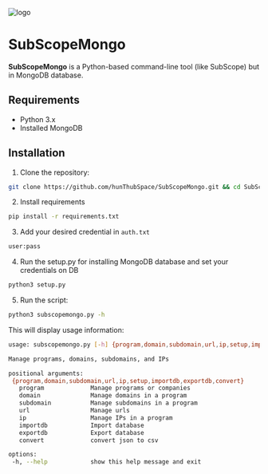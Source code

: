 ![logo](https://github.com/user-attachments/assets/e86d2d32-d7f5-498c-bc8d-4e3a8b2d53c7)

# SubScopeMongo

**SubScopeMongo** is a Python-based command-line tool (like SubScope) but in MongoDB database.

## Requirements
- Python 3.x
- Installed MongoDB

## Installation
1. Clone the repository:

```bash
git clone https://github.com/hunThubSpace/SubScopeMongo.git && cd SubScopeMongo
```

2. Install requirements

```bash
pip install -r requirements.txt
```

3. Add your desired credential in `auth.txt`

```bash
user:pass
```

4. Run the setup.py for installing MongoDB database and set your credentials on DB

```bash
python3 setup.py
```

5. Run the script:

```bash
python3 subscopemongo.py -h
```

This will display usage information:

```bash
usage: subscopemongo.py [-h] {program,domain,subdomain,url,ip,setup,importdb,exportdb,convert} ...

Manage programs, domains, subdomains, and IPs

positional arguments:
 {program,domain,subdomain,url,ip,setup,importdb,exportdb,convert}
   program             Manage programs or companies
   domain              Manage domains in a program
   subdomain           Manage subdomains in a program
   url                 Manage urls
   ip                  Manage IPs in a program
   importdb            Import database
   exportdb            Export database
   convert             convert json to csv

options:
 -h, --help            show this help message and exit
```
